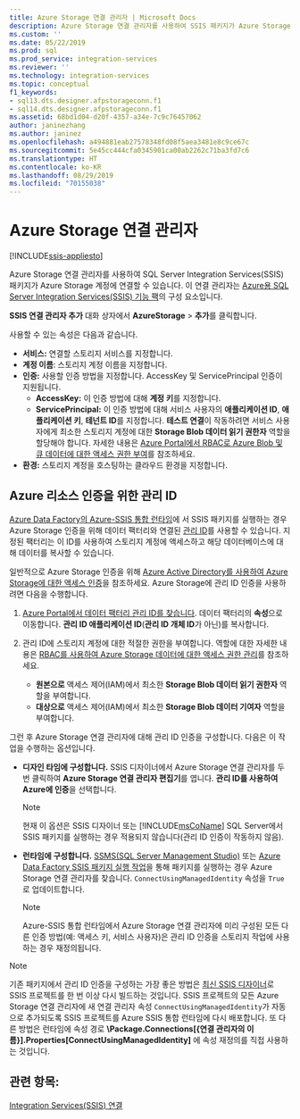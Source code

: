 ```yaml
---
title: Azure Storage 연결 관리자 | Microsoft Docs
description: Azure Storage 연결 관리자를 사용하여 SSIS 패키지가 Azure Storage 계정에 연결할 수 있습니다.
ms.custom: ''
ms.date: 05/22/2019
ms.prod: sql
ms.prod_service: integration-services
ms.reviewer: ''
ms.technology: integration-services
ms.topic: conceptual
f1_keywords:
- sql13.dts.designer.afpstorageconn.f1
- sql14.dts.designer.afpstorageconn.f1
ms.assetid: 68bd1d04-d20f-4357-a34e-7c9c76457062
author: janinezhang
ms.author: janinez
ms.openlocfilehash: a494881eab27578348fd08f5aea3481e8c9ce67c
ms.sourcegitcommit: 5e45cc444cfa0345901ca00ab2262c71ba3fd7c6
ms.translationtype: HT
ms.contentlocale: ko-KR
ms.lasthandoff: 08/29/2019
ms.locfileid: "70155038"
---
```

# <a name="azure-storage-connection-manager"></a>Azure Storage 연결 관리자

[!INCLUDE[ssis-appliesto](../../includes/ssis-appliesto-ssvrpluslinux-asdb-asdw-xxx.md)]

Azure Storage 연결 관리자를 사용하여 SQL Server Integration Services(SSIS) 패키지가 Azure Storage 계정에 연결할 수 있습니다. 이 연결 관리자는 [Azure용 SQL Server Integration Services(SSIS) 기능 팩](../../integration-services/azure-feature-pack-for-integration-services-ssis.md)의 구성 요소입니다. 
  
**SSIS 연결 관리자 추가** 대화 상자에서 **AzureStorage** > **추가**를 클릭합니다.  
  
사용할 수 있는 속성은 다음과 같습니다.

- **서비스:** 연결할 스토리지 서비스를 지정합니다.
- **계정 이름**: 스토리지 계정 이름을 지정합니다.
- **인증:** 사용할 인증 방법을 지정합니다. AccessKey 및 ServicePrincipal 인증이 지원됩니다.
    - **AccessKey:** 이 인증 방법에 대해 **계정 키**를 지정합니다.
    - **ServicePrincipal:** 이 인증 방법에 대해 서비스 사용자의 **애플리케이션 ID**, **애플리케이션 키**, **테넌트 ID**를 지정합니다.
      **테스트 연결**이 작동하려면 서비스 사용자에게 최소한 스토리지 계정에 대한 **Storage Blob 데이터 읽기 권한자** 역할을 할당해야 합니다.
      자세한 내용은 [Azure Portal에서 RBAC로 Azure Blob 및 큐 데이터에 대한 액세스 권한 부여](https://docs.microsoft.com/azure/storage/common/storage-auth-aad-rbac-portal#assign-rbac-roles-using-the-azure-portal)를 참조하세요.
- **환경:** 스토리지 계정을 호스팅하는 클라우드 환경을 지정합니다.

## <a name="managed-identities-for-azure-resources-authentication"></a>Azure 리소스 인증을 위한 관리 ID
[Azure Data Factory의 Azure-SSIS 통합 런타임](https://docs.microsoft.com/azure/data-factory/concepts-integration-runtime#azure-ssis-integration-runtime)에 서 SSIS 패키지를 실행하는 경우 Azure Storage 인증을 위해 데이터 팩터리와 연결된 [관리 ID](https://docs.microsoft.com/azure/data-factory/connector-azure-sql-database#managed-identity)를 사용할 수 있습니다. 지정된 팩터리는 이 ID를 사용하여 스토리지 계정에 액세스하고 해당 데이터베이스에 대해 데이터를 복사할 수 있습니다.

일반적으로 Azure Storage 인증을 위해 [Azure Active Directory를 사용하여 Azure Storage에 대한 액세스 인증](https://docs.microsoft.com/azure/storage/common/storage-auth-aad)을 참조하세요. Azure Storage에 관리 ID 인증을 사용하려면 다음을 수행합니다.

1. [Azure Portal에서 데이터 팩터리 관리 ID를 찾습니다](https://docs.microsoft.com/azure/data-factory/data-factory-service-identity). 데이터 팩터리의 **속성**으로 이동합니다. **관리 ID 애플리케이션 ID**(**관리 ID 개체 ID**가 아닌)를 복사합니다.

1. 관리 ID에 스토리지 계정에 대한 적절한 권한을 부여합니다. 역할에 대한 자세한 내용은 [RBAC를 사용하여 Azure Storage 데이터에 대한 액세스 권한 관리](https://docs.microsoft.com/azure/storage/common/storage-auth-aad-rbac-portal)를 참조하세요.

    - **원본으로** 액세스 제어(IAM)에서 최소한 **Storage Blob 데이터 읽기 권한자** 역할을 부여합니다.
    - **대상으로** 액세스 제어(IAM)에서 최소한 **Storage Blob 데이터 기여자** 역할을 부여합니다.

그런 후 Azure Storage 연결 관리자에 대해 관리 ID 인증을 구성합니다. 다음은 이 작업을 수행하는 옵션입니다.

- **디자인 타임에 구성합니다.** SSIS 디자이너에서 Azure Storage 연결 관리자를 두 번 클릭하여 **Azure Storage 연결 관리자 편집기**를 엽니다. **관리 ID를 사용하여 Azure에 인증**을 선택합니다.
    > [!NOTE]
    >  현재 이 옵션은 SSIS 디자이너 또는 [!INCLUDE[msCoName](../../includes/msconame-md.md)] SQL Server에서 SSIS 패키지를 실행하는 경우 적용되지 않습니다(관리 ID 인증이 작동하지 않음).
    
- **런타임에 구성합니다.** [SSMS(SQL Server Management Studio)](https://docs.microsoft.com/sql/integration-services/ssis-quickstart-run-ssms) 또는 [Azure Data Factory SSIS 패키지 실행 작업](https://docs.microsoft.com/azure/data-factory/how-to-invoke-ssis-package-ssis-activity)을 통해 패키지를 실행하는 경우 Azure Storage 연결 관리자를 찾습니다. `ConnectUsingManagedIdentity` 속성을 `True`로 업데이트합니다.
    > [!NOTE]
    >  Azure-SSIS 통합 런타임에서 Azure Storage 연결 관리자에 미리 구성된 모든 다른 인증 방법(예: 액세스 키, 서비스 사용자)은 관리 ID 인증을 스토리지 작업에 사용하는 경우 재정의됩니다.

> [!NOTE]
>  기존 패키지에서 관리 ID 인증을 구성하는 가장 좋은 방법은 [최신 SSIS 디자이너](https://docs.microsoft.com/sql/ssdt/download-sql-server-data-tools-ssdt)로 SSIS 프로젝트를 한 번 이상 다시 빌드하는 것입니다. SSIS 프로젝트의 모든 Azure Storage 연결 관리자에 새 연결 관리자 속성 `ConnectUsingManagedIdentity`가 자동으로 추가되도록 SSIS 프로젝트를 Azure SSIS 통합 런타임에 다시 배포합니다. 또 다른 방법은 런타임에 속성 경로 **\Package.Connections[{연결 관리자의 이름}].Properties[ConnectUsingManagedIdentity]** 에 속성 재정의를 직접 사용하는 것입니다.

## <a name="see-also"></a>관련 항목:  
 [Integration Services&#40;SSIS&#41; 연결](../../integration-services/connection-manager/integration-services-ssis-connections.md)
